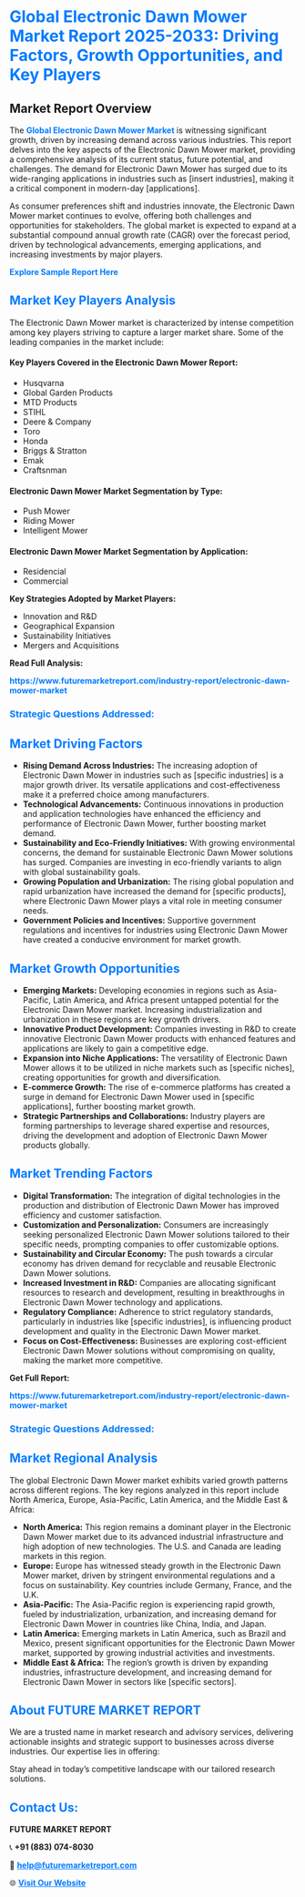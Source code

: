 <h1 style="color: #007BFF;">Global Electronic Dawn Mower Market Report 2025-2033: Driving Factors, Growth Opportunities, and Key Players</h1>

<section id="overview">
<h2>Market Report Overview</h2>
<p>The <a href="https://www.futuremarketreport.com/industry-report/electronic-dawn-mower-market" style="color: #007BFF; text-decoration: none;"><strong>Global Electronic Dawn Mower Market</strong></a> is witnessing significant growth, driven by increasing demand across various industries. This report delves into the key aspects of the Electronic Dawn Mower market, providing a comprehensive analysis of its current status, future potential, and challenges. The demand for Electronic Dawn Mower has surged due to its wide-ranging applications in industries such as [insert industries], making it a critical component in modern-day [applications].</p>
<p>As consumer preferences shift and industries innovate, the Electronic Dawn Mower market continues to evolve, offering both challenges and opportunities for stakeholders. The global market is expected to expand at a substantial compound annual growth rate (CAGR) over the forecast period, driven by technological advancements, emerging applications, and increasing investments by major players.</p>
</section>

<section id="overview">
<p><a href="https://www.futuremarketreport.com/request-sample/reportId=105770" style="color: #007BFF; text-decoration: none;"><strong>Explore Sample Report Here</strong></a></p>
</section>

<section id="key-players">
<h2 style="color: #007BFF;">Market Key Players Analysis</h2>
<p>The Electronic Dawn Mower market is characterized by intense competition among key players striving to capture a larger market share. Some of the leading companies in the market include:</p>
<h4>Key Players Covered in the Electronic Dawn Mower Report:</h4>
<ul><li>Husqvarna</li><li>Global Garden Products</li><li>MTD Products</li><li>STIHL</li><li>Deere &amp; Company</li><li>Toro</li><li>Honda</li><li>Briggs &amp; Stratton</li><li>Emak</li><li>Craftsnman</li></ul>
<h4>Electronic Dawn Mower Market Segmentation by Type:</h4>
<ul><li>Push Mower</li><li>Riding Mower</li><li>Intelligent Mower</li></ul>

<h4>Electronic Dawn Mower Market Segmentation by Application:</h4>
<ul><li>Residencial</li><li>Commercial</li></ul>
<p><strong>Key Strategies Adopted by Market Players:</strong></p>
<ul>
<li>Innovation and R&D</li>
<li>Geographical Expansion</li>
<li>Sustainability Initiatives</li>
<li>Mergers and Acquisitions</li>
</ul>
</section>

<section>
<p><strong>Read Full Analysis: </strong></p><a href="https://www.futuremarketreport.com/industry-report/electronic-dawn-mower-market" style="color: #007BFF; text-decoration: none;"><strong>https://www.futuremarketreport.com/industry-report/electronic-dawn-mower-market</strong></a>
<h3 style="color: #007BFF;">Strategic Questions Addressed:</h3>
</section>

<section id="driving-factors">
<h2 style="color: #007BFF;">Market Driving Factors</h2>
<ul>
<li><strong>Rising Demand Across Industries:</strong> The increasing adoption of Electronic Dawn Mower in industries such as [specific industries] is a major growth driver. Its versatile applications and cost-effectiveness make it a preferred choice among manufacturers.</li>
<li><strong>Technological Advancements:</strong> Continuous innovations in production and application technologies have enhanced the efficiency and performance of Electronic Dawn Mower, further boosting market demand.</li>
<li><strong>Sustainability and Eco-Friendly Initiatives:</strong> With growing environmental concerns, the demand for sustainable Electronic Dawn Mower solutions has surged. Companies are investing in eco-friendly variants to align with global sustainability goals.</li>
<li><strong>Growing Population and Urbanization:</strong> The rising global population and rapid urbanization have increased the demand for [specific products], where Electronic Dawn Mower plays a vital role in meeting consumer needs.</li>
<li><strong>Government Policies and Incentives:</strong> Supportive government regulations and incentives for industries using Electronic Dawn Mower have created a conducive environment for market growth.</li>
</ul>
</section>

<section id="growth-opportunities">
<h2 style="color: #007BFF;">Market Growth Opportunities</h2>
<ul>
<li><strong>Emerging Markets:</strong> Developing economies in regions such as Asia-Pacific, Latin America, and Africa present untapped potential for the Electronic Dawn Mower market. Increasing industrialization and urbanization in these regions are key growth drivers.</li>
<li><strong>Innovative Product Development:</strong> Companies investing in R&D to create innovative Electronic Dawn Mower products with enhanced features and applications are likely to gain a competitive edge.</li>
<li><strong>Expansion into Niche Applications:</strong> The versatility of Electronic Dawn Mower allows it to be utilized in niche markets such as [specific niches], creating opportunities for growth and diversification.</li>
<li><strong>E-commerce Growth:</strong> The rise of e-commerce platforms has created a surge in demand for Electronic Dawn Mower used in [specific applications], further boosting market growth.</li>
<li><strong>Strategic Partnerships and Collaborations:</strong> Industry players are forming partnerships to leverage shared expertise and resources, driving the development and adoption of Electronic Dawn Mower products globally.</li>
</ul>
</section>

<section id="trending-factors">
<h2 style="color: #007BFF;">Market Trending Factors</h2>
<ul>
<li><strong>Digital Transformation:</strong> The integration of digital technologies in the production and distribution of Electronic Dawn Mower has improved efficiency and customer satisfaction.</li>
<li><strong>Customization and Personalization:</strong> Consumers are increasingly seeking personalized Electronic Dawn Mower solutions tailored to their specific needs, prompting companies to offer customizable options.</li>
<li><strong>Sustainability and Circular Economy:</strong> The push towards a circular economy has driven demand for recyclable and reusable Electronic Dawn Mower solutions.</li>
<li><strong>Increased Investment in R&D:</strong> Companies are allocating significant resources to research and development, resulting in breakthroughs in Electronic Dawn Mower technology and applications.</li>
<li><strong>Regulatory Compliance:</strong> Adherence to strict regulatory standards, particularly in industries like [specific industries], is influencing product development and quality in the Electronic Dawn Mower market.</li>
<li><strong>Focus on Cost-Effectiveness:</strong> Businesses are exploring cost-efficient Electronic Dawn Mower solutions without compromising on quality, making the market more competitive.</li>
</ul>
</section>

<section>
<p><strong>Get Full Report: </strong></p><a href="https://www.futuremarketreport.com/industry-report/electronic-dawn-mower-market" style="color: #007BFF; text-decoration: none;"><strong>https://www.futuremarketreport.com/industry-report/electronic-dawn-mower-market</strong></a>
<h3 style="color: #007BFF;">Strategic Questions Addressed:</h3>
</section>


<section id="regional-analysis">
<h2 style="color: #007BFF;">Market Regional Analysis</h2>
<p>The global Electronic Dawn Mower market exhibits varied growth patterns across different regions. The key regions analyzed in this report include North America, Europe, Asia-Pacific, Latin America, and the Middle East & Africa:</p>
<ul>
<li><strong>North America:</strong> This region remains a dominant player in the Electronic Dawn Mower market due to its advanced industrial infrastructure and high adoption of new technologies. The U.S. and Canada are leading markets in this region.</li>
<li><strong>Europe:</strong> Europe has witnessed steady growth in the Electronic Dawn Mower market, driven by stringent environmental regulations and a focus on sustainability. Key countries include Germany, France, and the U.K.</li>
<li><strong>Asia-Pacific:</strong> The Asia-Pacific region is experiencing rapid growth, fueled by industrialization, urbanization, and increasing demand for Electronic Dawn Mower in countries like China, India, and Japan.</li>
<li><strong>Latin America:</strong> Emerging markets in Latin America, such as Brazil and Mexico, present significant opportunities for the Electronic Dawn Mower market, supported by growing industrial activities and investments.</li>
<li><strong>Middle East & Africa:</strong> The region’s growth is driven by expanding industries, infrastructure development, and increasing demand for Electronic Dawn Mower in sectors like [specific sectors].</li>
</ul>
</section>

<footer>
<h2 style="color: #007BFF;">About FUTURE MARKET REPORT</h2>
<p>We are a trusted name in market research and advisory services, delivering actionable insights and strategic support to businesses across diverse industries. Our expertise lies in offering:</p>

<p>Stay ahead in today’s competitive landscape with our tailored research solutions.</p>

<h2 style="color: #007BFF;">Contact Us:</h2>
<p><strong>FUTURE MARKET REPORT</strong></p>
<p>📞 <strong>+91 (883) 074-8030</strong></p>
<p>📧 <strong><a href="mailto:help@futuremarketreport.com" style="color: #007BFF;">help@futuremarketreport.com</a></strong></p>
<p>🌐 <strong><a href="https://www.futuremarketreport.com/" style="color: #007BFF;">Visit Our Website</a></strong></p>
</footer>